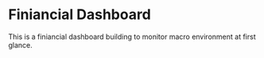 # Finiancial Dashboard

This is a finiancial dashboard building to monitor macro environment at first glance.
